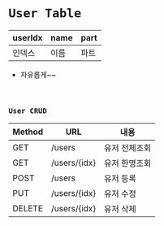 # `User Table`

| userIdx | name | part |
|----|----|-----|
| 인덱스 | 이름 | 파트 |

- 자유롭게~~

<br>

### `User CRUD`

|Method|URL| 내용 |
|------|---| --- |
|GET|/users| 유저 전체조회 |
|GET|/users/{idx}| 유저 한명조회 | 
|POST|/users| 유저 등록 |
|PUT|/users/{idx}| 유저 수정 |
|DELETE|/users/{idx}| 유저 삭제 |

